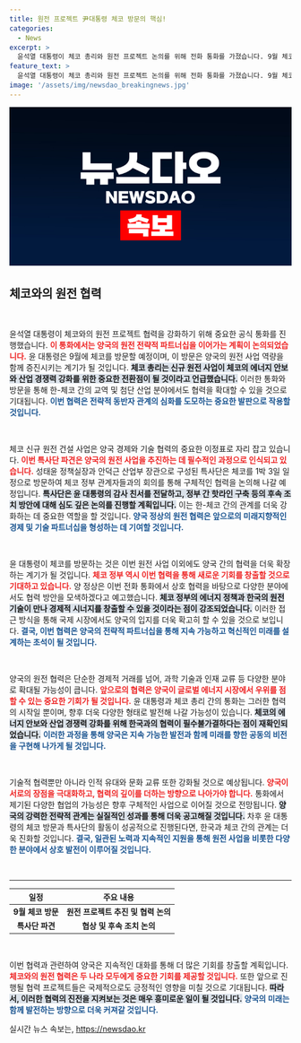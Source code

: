 ```yaml
---
title: 원전 프로젝트 尹대통령 체코 방문의 핵심!
categories:
  - News
excerpt: >
  윤석열 대통령이 체코 총리와 원전 프로젝트 논의를 위해 전화 통화를 가졌습니다. 9월 체코 방문과 특사단 파견을 통해 양국의 전략적 파트너십을 더욱 강화할 계획입니다. 이로써 한-체코 간 에너지 협력이 새롭게 펼쳐질 전망입니다. 클릭하여 상세히 알아보세요!
feature_text: >
  윤석열 대통령이 체코 총리와 원전 프로젝트 논의를 위해 전화 통화를 가졌습니다. 9월 체코 방문과 특사단 파견을 통해 양국의 전략적 파트너십을 더욱 강화할 계획입니다. 이로써 한-체코 간 에너지 협력이 새롭게 펼쳐질 전망입니다. 클릭하여 상세히 알아보세요!
image: '/assets/img/newsdao_breakingnews.jpg'
---
```


<p><img src="/assets/img/newsdao_breakingnews.jpg" alt="koreaapp 속보" /></p>

<h2 data-ke-size="size26">체코와의 원전 협력</h2>

<p data-ke-size="size16">&nbsp;</p> 

<p>윤석열 대통령이 체코와의 원전 프로젝트 협력을 강화하기 위해 중요한 공식 통화를 진행했습니다. <b><span style="color: #ee2323;">이 통화에서는 양국의 원전 전략적 파트너십을 이어가는 계획이 논의되었습니다.</span></b> 윤 대통령은 9월에 체코를 방문할 예정이며, 이 방문은 양국의 원전 사업 역량을 함께 증진시키는 계기가 될 것입니다. <b><span style="background-color: #21538527;">체코 총리는 신규 원전 사업이 체코의 에너지 안보와 산업 경쟁력 강화를 위한 중요한 전환점이 될 것이라고 언급했습니다.</span></b> 이러한 통화와 방문을 통해 한-체코 간의 교역 및 첨단 산업 분야에서도 협력을 확대할 수 있을 것으로 기대됩니다. <b><span style="color: #1a5490;">이번 협력은 전략적 동반자 관계의 심화를 도모하는 중요한 발판으로 작용할 것입니다.</span></b></p>

<p data-ke-size="size16">&nbsp;</p>

<p>체코 신규 원전 건설 사업은 양국 경제와 기술 협력의 중요한 이정표로 자리 잡고 있습니다. <b><span style="color: #ee2323;">이번 특사단 파견은 양국의 원전 사업을 추진하는 데 필수적인 과정으로 인식되고 있습니다.</span></b> 성태윤 정책실장과 안덕근 산업부 장관으로 구성된 특사단은 체코를 1박 3일 일정으로 방문하여 체코 정부 관계자들과의 회의를 통해 구체적인 협력을 논의해 나갈 예정입니다. <b><span style="background-color: #21538527;">특사단은 윤 대통령의 감사 친서를 전달하고, 정부 간 핫라인 구축 등의 후속 조치 방안에 대해 심도 깊은 논의를 진행할 계획입니다.</span></b> 이는 한-체코 간의 관계를 더욱 강화하는 데 중요한 역할을 할 것입니다. <b><span style="color: #1a5490;">양국 정상의 원전 협력은 앞으로의 미래지향적인 경제 및 기술 파트너십을 형성하는 데 기여할 것입니다.</span></b></p>

<p data-ke-size="size16">&nbsp;</p>

<p>윤 대통령이 체코를 방문하는 것은 이번 원전 사업 이외에도 양국 간의 협력을 더욱 확장하는 계기가 될 것입니다. <b><span style="color: #ee2323;">체코 정부 역시 이번 협력을 통해 새로운 기회를 창출할 것으로 기대하고 있습니다.</span></b> 양 정상은 이번 전화 통화에서 상호 협력을 바탕으로 다양한 분야에서도 협력 방안을 모색하겠다고 예고했습니다. <b><span style="background-color: #21538527;">체코 정부의 에너지 정책과 한국의 원전 기술이 만나 경제적 시너지를 창출할 수 있을 것이라는 점이 강조되었습니다.</span></b> 이러한 접근 방식을 통해 국제 시장에서도 양국의 입지를 더욱 확고히 할 수 있을 것으로 보입니다. <b><span style="color: #1a5490;">결국, 이번 협력은 양국의 전략적 파트너십을 통해 지속 가능하고 혁신적인 미래를 설계하는 초석이 될 것입니다.</span></b></p>

<p data-ke-size="size16">&nbsp;</p>

<p>양국의 원전 협력은 단순한 경제적 거래를 넘어, 과학 기술과 인재 교류 등 다양한 분야로 확대될 가능성이 큽니다. <b><span style="color: #ee2323;">앞으로의 협력은 양국이 글로벌 에너지 시장에서 우위를 점할 수 있는 중요한 기회가 될 것입니다.</span></b> 윤 대통령과 체코 총리 간의 통화는 그러한 협력의 시작일 뿐이며, 향후 더욱 다양한 형태로 발전해 나갈 가능성이 있습니다. <b><span style="background-color: #21538527;">체코의 에너지 안보와 산업 경쟁력 강화를 위해 한국과의 협력이 필수불가결하다는 점이 재확인되었습니다.</span></b> <b><span style="color: #1a5490;">이러한 과정을 통해 양국은 지속 가능한 발전과 함께 미래를 향한 공동의 비전을 구현해 나가게 될 것입니다.</span></b></p>

<p data-ke-size="size16">&nbsp;</p> 

<p>기술적 협력뿐만 아니라 인적 유대와 문화 교류 또한 강화될 것으로 예상됩니다. <b><span style="color: #ee2323;">양국이 서로의 장점을 극대화하고, 협력의 깊이를 더하는 방향으로 나아가야 합니다.</span></b> 통화에서 제기된 다양한 협업의 가능성은 향후 구체적인 사업으로 이어질 것으로 전망됩니다. <b><span style="background-color: #21538527;">양국의 강력한 전략적 관계는 실질적인 성과를 통해 더욱 공고해질 것입니다.</span></b> 차후 윤 대통령의 체코 방문과 특사단의 활동이 성공적으로 진행된다면, 한국과 체코 간의 관계는 더욱 진화할 것입니다. <b><span style="color: #1a5490;">결국, 일관된 노력과 지속적인 지원을 통해 원전 사업을 비롯한 다양한 분야에서 상호 발전이 이루어질 것입니다.</span></b> </p>

<p data-ke-size="size16">&nbsp;</p> 

<hr>

<table style="width: 100%; text-align: center;">
  <thead>
    <tr>
      <th>일정</th>
      <th>주요 내용</th>
    </tr>
  </thead>
  <tbody>
    <tr>
      <td style="text-align: center; height: 17px;"><b>9월 체코 방문</b></td>
      <td style="text-align: center; height: 17px;"><b>원전 프로젝트 추진 및 협력 논의</b></td>
    </tr>
    <tr>
      <td style="text-align: center; height: 17px;"><b>특사단 파견</b></td>
      <td style="text-align: center; height: 17px;"><b>협상 및 후속 조치 논의</b></td>
    </tr>
  </tbody>
</table>

<p data-ke-size="size16">&nbsp;</p> 

<p>이번 협력과 관련하여 양국은 지속적인 대화를 통해 더 많은 기회를 창출할 계획입니다. <b><span style="color: #ee2323;">체코와의 원전 협력은 두 나라 모두에게 중요한 기회를 제공할 것입니다.</span></b> 또한 앞으로 진행될 협력 프로젝트들은 국제적으로도 긍정적인 영향을 미칠 것으로 기대됩니다. <b><span style="background-color: #21538527;">따라서, 이러한 협력의 진전을 지켜보는 것은 매우 흥미로운 일이 될 것입니다.</span></b> <b><span style="color: #1a5490;">양국의 미래는 함께 발전하는 방향으로 더욱 커져갈 것입니다.</span></b></p>
실시간 뉴스 속보는, <a href="https://newsdao.kr" rel="dofollow">https://newsdao.kr</a>



